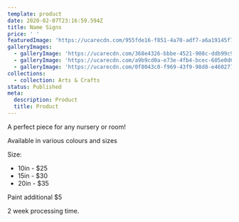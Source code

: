 ```yaml
---
template: product
date: 2020-02-07T23:16:59.594Z
title: Name Signs
price: ' '
featuredImage: 'https://ucarecdn.com/955fde16-f851-4a70-adf7-a6a19145f7a7/'
galleryImages:
  - galleryImage: 'https://ucarecdn.com/368e4326-bbbe-4521-908c-ddb99c9b7322/'
  - galleryImage: 'https://ucarecdn.com/a9b9cd0a-e73e-4fb4-bcec-605e0d6a50be/'
  - galleryImage: 'https://ucarecdn.com/0f8043c0-f969-43f9-98d8-e46027727547/'
collections:
  - collection: Arts & Crafts
status: Published
meta:
  description: Product
  title: Product
---
```

A perfect piece for any nursery or room!

Available in various colours and sizes



Size:

* 10in - $25
* 15in - $30
* 20in - $35

Paint additional $5

2 week processing time.
